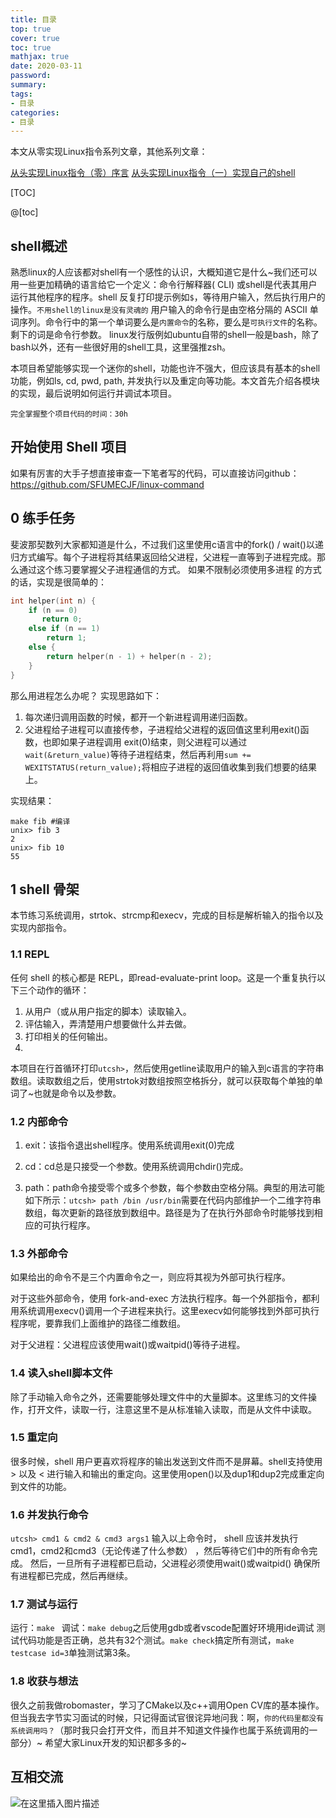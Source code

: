 ```yaml
---
title: 目录
top: true
cover: true
toc: true
mathjax: true
date: 2020-03-11
password:
summary:
tags:
- 目录
categories:
- 目录
---
```


本文从零实现Linux指令系列文章，其他系列文章：

[从头实现Linux指令（零）序言](https://blog.csdn.net/weixin_42089190/article/details/123168895)
[从头实现Linux指令（一）实现自己的shell](https://blog.csdn.net/weixin_42089190/article/details/123431703)

[TOC]





@[toc]


## shell概述
熟悉linux的人应该都对shell有一个感性的认识，大概知道它是什么~我们还可以用一些更加精确的语言给它一个定义：命令行解释器( CLI) 或shell是代表其用户运行其他程序的程序。shell 反复打印提示例如`$`，等待用户输入，然后执行用户的操作。`不用shell的linux是没有灵魂的`
用户输入的命令行是由空格分隔的 ASCII 单词序列。命令行中的第一个单词要么是`内置命令`的名称，要么是`可执行文件`的名称。剩下的词是命令行参数。
linux发行版例如ubuntu自带的shell一般是bash，除了bash以外，还有一些很好用的shell工具，这里强推zsh。

本项目希望能够实现一个迷你的shell，功能也许不强大，但应该具有基本的shell功能，例如ls, cd, pwd, path, 并发执行以及重定向等功能。本文首先介绍各模块的实现，最后说明如何运行并调试本项目。

`完全掌握整个项目代码的时间：30h`

## 开始使用 Shell 项目

如果有厉害的大手子想直接审查一下笔者写的代码，可以直接访问github：https://github.com/SFUMECJF/linux-command



## 0 练手任务

斐波那契数列大家都知道是什么，不过我们这里使用c语言中的fork() / wait()以递归方式编写。每个子进程将其结果返回给父进程，父进程一直等到子进程完成。那么通过这个练习要掌握父子进程通信的方式。
如果不限制必须使用多进程 的方式的话，实现是很简单的：
```c
int helper(int n) {
    if (n == 0)
       return 0;
    else if (n == 1)
        return 1;
    else {
        return helper(n - 1) + helper(n - 2);
    }
}
```
那么用进程怎么办呢？
实现思路如下：
1. 每次递归调用函数的时候，都开一个新进程调用递归函数。
2. 父进程给子进程可以直接传参，子进程给父进程的返回值这里利用exit()函数，也即如果子进程调用 exit(0)结束，则父进程可以通过`wait(&return_value)`等待子进程结束，然后再利用`sum += WEXITSTATUS(return_value);`将相应子进程的返回值收集到我们想要的结果上。


实现结果：
```shell
make fib #编译
unix> fib 3
2
unix> fib 10
55
```

## 1 shell 骨架
本节练习系统调用，strtok、strcmp和execv，完成的目标是解析输入的指令以及实现内部指令。

### 1.1 REPL
任何 shell 的核心都是 REPL，即read-evaluate-print loop。这是一个重复执行以下三个动作的循环：

1. 从用户（或从用户指定的脚本）读取输入。
2. 评估输入，弄清楚用户想要做什么并去做。
3. 打印相关的任何输出。
4. 
本项目在行首循环打印`utcsh>`，然后使用getline读取用户的输入到c语言的字符串数组。读取数组之后，使用strtok对数组按照空格拆分，就可以获取每个单独的单词了~也就是命令以及参数。

### 1.2 内部命令
1. exit：该指令退出shell程序。使用系统调用exit(0)完成

2. cd：cd总是只接受一个参数。使用系统调用chdir()完成。

3. path：path命令接受零个或多个参数，每个参数由空格分隔。典型的用法可能如下所示：`utcsh> path /bin /usr/bin`需要在代码内部维护一个二维字符串数组，每次更新的路径放到数组中。路径是为了在执行外部命令时能够找到相应的可执行程序。


### 1.3 外部命令

如果给出的命令不是三个内置命令之一，则应将其视为外部可执行程序。

对于这些外部命令，使用 fork-and-exec 方法执行程序。每一个外部指令，都利用系统调用execv()调用一个子进程来执行。这里execv如何能够找到外部可执行程序呢，要靠我们上面维护的路径二维数组。

对于父进程：父进程应该使用wait()或waitpid()等待子进程。

### 1.4 读入shell脚本文件
除了手动输入命令之外，还需要能够处理文件中的大量脚本。这里练习的文件操作，打开文件，读取一行，注意这里不是从标准输入读取，而是从文件中读取。

### 1.5 重定向
很多时候，shell 用户更喜欢将程序的输出发送到文件而不是屏幕。shell支持使用 > 以及 < 进行输入和输出的重定向。这里使用open()以及dup1和dup2完成重定向到文件的功能。



### 1.6 并发执行命令
`utcsh> cmd1 & cmd2 & cmd3 args1`
输入以上命令时， shell 应该并发执行cmd1，cmd2和cmd3（无论传递了什么参数） ，然后等待它们中的所有命令完成。
然后，一旦所有子进程都已启动，父进程必须使用wait()或waitpid() 确保所有进程都已完成，然后再继续。

### 1.7 测试与运行
  运行：`make `
  调试：`make debug`之后使用gdb或者vscode配置好环境用ide调试
  测试代码功能是否正确，总共有32个测试。`make check`搞定所有测试，`make testcase id=3`单独测试第3条。
### 1.8 收获与想法
很久之前我做robomaster，学习了CMake以及c++调用Open CV库的基本操作。但当我去字节实习面试的时候，只记得面试官很诧异地问我：啊，`你的代码里都没有系统调用吗？`（那时我只会打开文件，而且并不知道文件操作也属于系统调用的一部分）~
希望大家Linux开发的知识都多多的~

## 互相交流

![在这里插入图片描述](https://img-blog.csdnimg.cn/20200529103009878.gif#pic_center)

